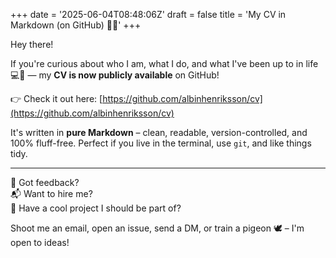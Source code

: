 +++
date = '2025-06-04T08:48:06Z'
draft = false
title = 'My CV in Markdown (on GitHub) 📄✨'
+++

Hey there!

If you're curious about who I am, what I do, and what I've been up to in life 💻🔧 — my **CV is now publicly available** on GitHub!

👉 Check it out here: [https://github.com/albinhenriksson/cv](https://github.com/albinhenriksson/cv)

It's written in **pure Markdown** – clean, readable, version-controlled, and 100% fluff-free. Perfect if you live in the terminal, use `git`, and like things tidy.

---

💬 Got feedback?  
📬 Want to hire me?  
🧩 Have a cool project I should be part of?

Shoot me an email, open an issue, send a DM, or train a pigeon 🕊️ – I'm open to ideas!
